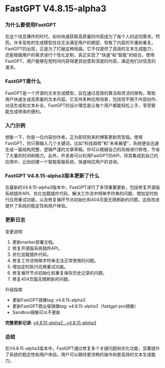 # FastGPT V4.8.15-alpha3
### 为什么要使用FastGPT

在这个信息爆炸的时代，如何快速获取高质量的内容成为了每个人的迫切需求。然而，许多现有的生成模型往往无法满足用户的期望，导致了内容的平庸和重复。FastGPT的出现，正是为了打破这种局面。它不仅提供了高效的文本生成能力，还能根据用户的需求进行个性化定制，真正实现了“快速”和“智能”的结合。使用FastGPT，用户能够在短时间内获得更具创意和深度的内容，满足他们对信息的渴求。

### FastGPT是什么

FastGPT是一个开源的文本生成模型，旨在通过高效的算法和灵活的架构，帮助用户快速生成高质量的文本内容。它支持多种应用场景，包括但不限于内容创作、对话生成和文本补全。FastGPT的设计理念是让每个用户都能轻松上手，享受智能生成带来的便利。

### 入门示例

想象一下，你是一位内容创作者，正为即将到来的博客更新而苦恼。使用FastGPT，你只需输入几个关键词，比如“科技趋势”和“未来展望”，系统便会迅速生成一篇结构完整、逻辑严谨的文章草稿。你可以根据自己的风格进行修改，节省了大量的时间和精力。此外，开发者可以利用FastGPT的API，将其集成到自己的应用中，比如创建一个智能客服系统，快速响应用户的咨询。

### FastGPT V4.8.15-alpha3版本更新了什么

在最新的V4.8.15-alpha3版本中，FastGPT进行了多项重要更新，包括修复开源版系统插件API、优化加载插件代码、解决工作流中特殊字符串的问题、增加定时执行应用重试功能，以及修复循环节点初始化和404页面无限刷新的问题。这些改进提升了系统的稳定性和用户体验。

### 更新日志

变更说明
1. 更新marker部署文档。
2. 修复开源版系统插件API。
3. 优化加载插件代码。
4. 修复工作流特殊字符串无法正常使用的问题。
5. 增加定时执行应用重试功能。
6. 修复循环节点初始化和重复保存历史记录的问题。
7. 修复404页面无限刷新的问题。

升级指南
- 更新FastGPT镜像tag: v4.8.15-alpha3
- 更新FastGPT商业版镜像tag: v4.8.15-alpha3（fastgpt-pro镜像）
- Sandbox镜像可以不更新

**完整更新记录**: [v4.8.15-alpha2...v4.8.15-alpha3](https://github.com/labring/FastGPT/compare/v4.8.15-alpha2...v4.8.15-alpha3)

### 总结

在V4.8.15-alpha3版本中，FastGPT通过修复多个关键问题和优化功能，显著提升了系统的稳定性和用户体验。用户可以期待更流畅的操作和更高效的文本生成能力。